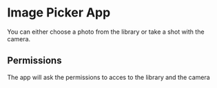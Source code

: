 # Image Picker App

You can either choose a photo from the library or take a shot with the camera.

## Permissions

The app will ask the permissions to acces to the library and the camera
